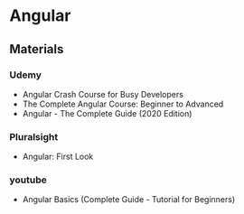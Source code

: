 # Angular

## Materials
### Udemy
* Angular Crash Course for Busy Developers
* The Complete Angular Course: Beginner to Advanced
* Angular - The Complete Guide (2020 Edition)

### Pluralsight
* Angular: First Look

### youtube
* Angular Basics (Complete Guide - Tutorial for Beginners)